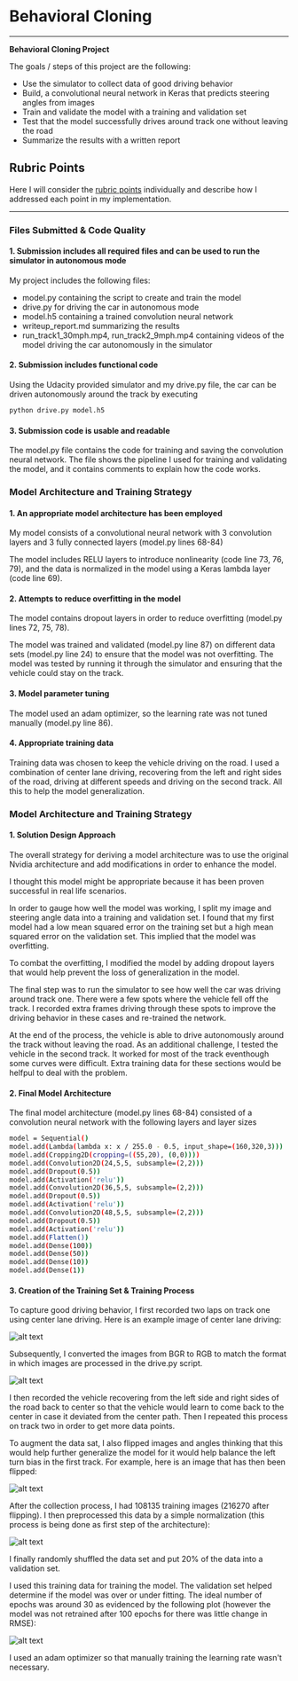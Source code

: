 # **Behavioral Cloning** 

---

**Behavioral Cloning Project**

The goals / steps of this project are the following:
* Use the simulator to collect data of good driving behavior
* Build, a convolutional neural network in Keras that predicts steering angles from images
* Train and validate the model with a training and validation set
* Test that the model successfully drives around track one without leaving the road
* Summarize the results with a written report


[//]: # (Image References)

[image1]: ./Writeup_images/normal_image.jpg "Original Image"
[image2]: ./Writeup_images/BGR2RGB.png "BGR to RGB"
[image3]: ./Writeup_images/image_flipped.png "Flipped Image"
[image4]: ./Writeup_images/normalized.png "Normalized"
[image5]: ./Writeup_images/RMSEplot100epochs.png "RMSE"


## Rubric Points
Here I will consider the [rubric points](https://review.udacity.com/#!/rubrics/432/view) individually and describe how I addressed each point in my implementation.  

---
### Files Submitted & Code Quality

#### 1. Submission includes all required files and can be used to run the simulator in autonomous mode

My project includes the following files:
* model.py containing the script to create and train the model
* drive.py for driving the car in autonomous mode
* model.h5 containing a trained convolution neural network 
* writeup_report.md summarizing the results
* run_track1_30mph.mp4, run_track2_9mph.mp4 containing videos of the model driving the car autonomously in the simulator

#### 2. Submission includes functional code
Using the Udacity provided simulator and my drive.py file, the car can be driven autonomously around the track by executing 
```sh
python drive.py model.h5
```

#### 3. Submission code is usable and readable

The model.py file contains the code for training and saving the convolution neural network. The file shows the pipeline I used for training and validating the model, and it contains comments to explain how the code works.

### Model Architecture and Training Strategy

#### 1. An appropriate model architecture has been employed

My model consists of a convolutional neural network with 3 convolution layers and 3 fully connected layers  (model.py lines 68-84) 

The model includes RELU layers to introduce nonlinearity (code line 73, 76, 79), and the data is normalized in the model using a Keras lambda layer (code line 69). 

#### 2. Attempts to reduce overfitting in the model

The model contains dropout layers in order to reduce overfitting (model.py lines 72, 75, 78). 

The model was trained and validated (model.py line 87) on different data sets (model.py line 24) to ensure that the model was not overfitting. The model was tested by running it through the simulator and ensuring that the vehicle could stay on the track.

#### 3. Model parameter tuning

The model used an adam optimizer, so the learning rate was not tuned manually (model.py line 86).

#### 4. Appropriate training data

Training data was chosen to keep the vehicle driving on the road. I used a combination of center lane driving, recovering from the left and right sides of the road, driving at different speeds and driving on the second track. All this to help the model generalization.

### Model Architecture and Training Strategy

#### 1. Solution Design Approach

The overall strategy for deriving a model architecture was to use the original Nvidia architecture and add modifications in order to enhance the model.

I thought this model might be appropriate because it has been proven successful in real life scenarios.

In order to gauge how well the model was working, I split my image and steering angle data into a training and validation set. I found that my first model had a low mean squared error on the training set but a high mean squared error on the validation set. This implied that the model was overfitting. 

To combat the overfitting, I modified the model by adding dropout layers that would help prevent the loss of generalization in the model.

The final step was to run the simulator to see how well the car was driving around track one. There were a few spots where the vehicle fell off the track. I recorded extra frames driving through these spots to improve the driving behavior in these cases and re-trained the network.

At the end of the process, the vehicle is able to drive autonomously around the track without leaving the road. As an additional challenge, I tested the vehicle in the second track. It worked for most of the track eventhough some curves were difficult. Extra training data for these sections would be helfpul to deal with the problem.

#### 2. Final Model Architecture

The final model architecture (model.py lines 68-84) consisted of a convolution neural network with the following layers and layer sizes

```sh
model = Sequential()
model.add(Lambda(lambda x: x / 255.0 - 0.5, input_shape=(160,320,3)))
model.add(Cropping2D(cropping=((55,20), (0,0))))
model.add(Convolution2D(24,5,5, subsample=(2,2)))
model.add(Dropout(0.5))
model.add(Activation('relu'))
model.add(Convolution2D(36,5,5, subsample=(2,2)))
model.add(Dropout(0.5))
model.add(Activation('relu'))
model.add(Convolution2D(48,5,5, subsample=(2,2)))
model.add(Dropout(0.5))
model.add(Activation('relu'))
model.add(Flatten())
model.add(Dense(100))
model.add(Dense(50))
model.add(Dense(10))
model.add(Dense(1))
```

#### 3. Creation of the Training Set & Training Process

To capture good driving behavior, I first recorded two laps on track one using center lane driving. Here is an example image of center lane driving:

![alt text][image1]

Subsequently, I converted the images from BGR to RGB to match the format in which images are processed in the drive.py script.

![alt text][image2]

I then recorded the vehicle recovering from the left side and right sides of the road back to center so that the vehicle would learn to come back to the center in case it deviated from the center path.
Then I repeated this process on track two in order to get more data points.

To augment the data sat, I also flipped images and angles thinking that this would help further generalize the model for it would help balance the left turn bias in the first track. For example, here is an image that has then been flipped:

![alt text][image3]

After the collection process, I had 108135 training images (216270 after flipping). I then preprocessed this data by a simple normalization (this process is being done as first step of the architecture):

![alt text][image4]

I finally randomly shuffled the data set and put 20% of the data into a validation set. 

I used this training data for training the model. The validation set helped determine if the model was over or under fitting. The ideal number of epochs was around 30 as evidenced by the following plot (however the model was not retrained after 100 epochs for there was little change in RMSE):

![alt text][image5]

I used an adam optimizer so that manually training the learning rate wasn't necessary.
